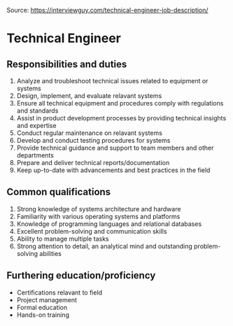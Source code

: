 Source: https://interviewguy.com/technical-engineer-job-description/
# Technical Engineer
## Responsibilities and duties
1. Analyze and troubleshoot technical issues related to equipment or systems
2. Design, implement, and evaluate relavant systems
3. Ensure all technical equipment and procedures comply with regulations and standards
4. Assist in product development processes by providing technical insights and expertise
5. Conduct regular maintenance on relavant systems
6. Develop and conduct testing procedures for systems
7. Provide technical guidance and support to team members and other departments
8. Prepare and deliver technical reports/documentation
9. Keep up-to-date with advancements and best practices in the field

## Common qualifications
1. Strong knowledge of systems architecture and hardware
2. Familiarity with various operating systems and platforms
3. Knowledge of programming languages and relational databases
4. Excellent problem-solving and communication skills
5. Ability to manage multiple tasks
6. Strong attention to detail, an analytical mind and outstanding problem-solving abilities

## Furthering education/proficiency
- Certifications relavant to field
- Project management
- Formal education
- Hands-on training

